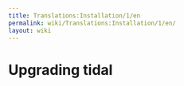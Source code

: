 ```yaml
---
title: Translations:Installation/1/en
permalink: wiki/Translations:Installation/1/en/
layout: wiki
---
```


# Upgrading tidal
